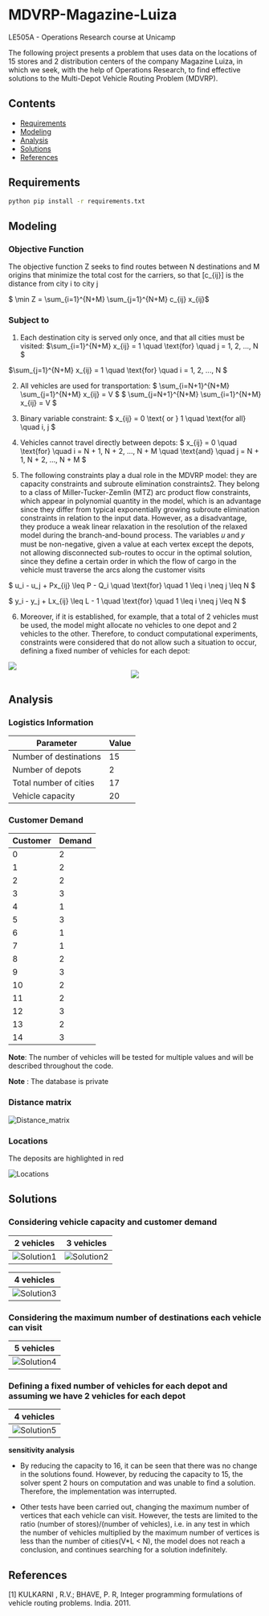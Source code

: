 # MDVRP-Magazine-Luiza

LE505A - Operations Research course at Unicamp

The following project presents a problem that uses data on the locations of 15 stores and 2 distribution centers of the company Magazine Luiza, in which we seek, with the help of Operations Research, to find effective solutions to the Multi-Depot Vehicle Routing Problem (MDVRP).

## Contents
- [Requirements](#Requirements)
- [Modeling](#Modeling)       
- [Analysis](#Analysis)
- [Solutions](#Solutions)
- [References](#References)

## Requirements

```bash
python pip install -r requirements.txt
```
## Modeling

### Objective Function

 The objective function Z seeks to find routes between N destinations and M origins that minimize the total cost for the carriers, so that \[c_{ij}\] is the distance from city i to city j

$ \min Z = \sum_{i=1}^{N+M} \sum_{j=1}^{N+M} c_{ij} x_{ij}$

### Subject to

1. Each destination city is served only once, and that all cities must be visited:
$\sum_{i=1}^{N+M} x_{ij} = 1 \quad \text{for} \quad j = 1, 2, ..., N $ 

$\sum_{j=1}^{N+M} x_{ij} = 1 \quad \text{for} \quad i = 1, 2, ..., N $

2. All vehicles are used for transportation:
$ \sum_{i=N+1}^{N+M} \sum_{j=1}^{N+M} x_{ij} = V $
$ \sum_{j=N+1}^{N+M} \sum_{i=1}^{N+M} x_{ij} = V $

3. Binary variable constraint:
$ x_{ij} = 0 \text{ or } 1 \quad \text{for all} \quad i, j $

4. Vehicles cannot travel directly between depots:
$ x_{ij} = 0 \quad \text{for} \quad i = N + 1, N + 2, ..., N + M \quad \text{and} \quad j = N + 1, N + 2, ..., N + M $

5. The following constraints play a dual role in the MDVRP model: they are capacity constraints and subroute elimination constraints2. They belong to a class of Miller-Tucker-Zemlin (MTZ) arc product flow constraints, which appear in polynomial quantity in the model, which is an advantage since they differ from typical exponentially growing subroute elimination constraints in relation to the input data. However, as a disadvantage, they produce a weak linear relaxation in the resolution of the relaxed model during the branch-and-bound process. The variables 𝑢 and 𝑦 must be non-negative, given a value at each vertex except the depots, not allowing disconnected sub-routes to occur in the optimal solution, since they define a certain order in which the flow of cargo in the vehicle must traverse the arcs along the customer visits

$ u_i - u_j + Px_{ij} \leq P - Q_i \quad \text{for} \quad 1 \leq i \neq j \leq N $

$ y_i - y_j + Lx_{ij} \leq L - 1 \quad \text{for} \quad 1 \leq i \neq j \leq N $

6. Moreover, if it is established, for example, that a total of 2 vehicles must be used, the model might allocate no vehicles to one depot and 2 vehicles to the other. Therefore, to conduct computational experiments, constraints were considered that do not allow such a situation to occur, defining a fixed number of vehicles for each depot:

<img src="https://latex.codecogs.com/svg.latex?\sum_{j=1}^{N+M} x_{ij} = V_i \quad \text{for} \quad i = N + 1, N + 2, ..., N + M">
</div>

<div align="center"> 
    <img src="https://latex.codecogs.com/svg.latex?\sum_{i=1}^{N+M} x_{ij} = V_j \quad \text{for} \quad j = N + 1, N + 2, ..., N + M">
</div>


## Analysis

### Logistics Information

| Parameter                     | Value |
|-------------------------------|-------|
| Number of destinations        | 15    |
| Number of depots              | 2     |
| Total number of cities        | 17    |
| Vehicle capacity              | 20    |

### Customer Demand

| Customer | Demand |
|----------|--------|
| 0        | 2      |
| 1        | 2      |
| 2        | 2      |
| 3        | 3      |
| 4        | 1      |
| 5        | 3      |
| 6        | 1      |
| 7        | 1      |
| 8        | 2      |
| 9        | 3      |
| 10       | 2      |
| 11       | 2      |
| 12       | 3      |
| 13       | 2      |
| 14       | 3      |

**Note**: The number of vehicles will be tested for multiple values and will be described throughout the code.

**Note** : The database is private

### Distance matrix

![Distance_matrix](Assets/distance_matrix.png)

### Locations

The deposits are highlighted in red

![Locations](Assets/locations.png)

## Solutions

### Considering vehicle capacity and customer demand

| 2 vehicles                               | 3 vehicles                               |
|------------------------------------------|------------------------------------------|
| ![Solution1](Assets/2_vehicles_cap.png)  | ![Solution2](Assets/3_vehicles_cap.png)  |

|                   4 vehicles                      |
|:---------------------------------------------:|
| ![Solution3](Assets/4_vehicles_cap.png)       |

### Considering the maximum number of destinations each vehicle can visit

|                   5 vehicles                      |
|:---------------------------------------------:|
| ![Solution4](Assets/5_vehicles_dest.png)      |

### Defining a fixed number of vehicles for each depot and assuming we have 2 vehicles for each depot


|                   4 vehicles                      |
|:---------------------------------------------:|
| ![Solution5](Assets/4_vehicles_fix.png)       | 


**sensitivity analysis**

- By reducing the capacity to 16, it can be seen that there was no change in the solutions found. However, by reducing the capacity to 15, the solver spent 2 hours on computation and was unable to find a solution. Therefore, the implementation was interrupted.

- Other tests have been carried out, changing the maximum number of vertices that each vehicle can visit. However, the tests are limited to the ratio (number of stores)/(number of vehicles), i.e. in any test in which the number of vehicles multiplied by the maximum number of vertices is less than the number of cities(V*L < N), the model does not reach a conclusion, and continues searching for a solution indefinitely.

## References
[1] KULKARNI , R.V.; BHAVE, P. R, Integer programming formulations of
vehicle routing problems. India. 2011.